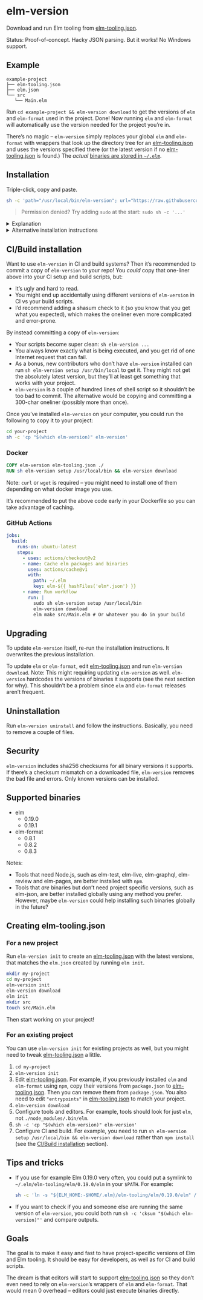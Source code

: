 # elm-version

Download and run Elm tooling from [elm-tooling.json].

Status: Proof-of-concept. Hacky JSON parsing. But it works! No Windows support.

## Example

```
example-project
├── elm-tooling.json
├── elm.json
└── src
   └── Main.elm
```

Run `cd example-project && elm-version download` to get the versions of `elm` and `elm-format` used in the project. Done! Now running `elm` and `elm-format` will automatically use the version needed for the project you’re in.

There’s no magic – `elm-version` simply replaces your global `elm` and `elm-format` with wrappers that look up the directory tree for an [elm-tooling.json] and uses the versions specified there (or the latest version if no [elm-tooling.json] is found.) The _actual_ [binaries are stored in `~/.elm`][binaries].

## Installation

Triple-click, copy and paste.

```sh
sh -c 'path="/usr/local/bin/elm-version"; url="https://raw.githubusercontent.com/lydell/elm-version/master/elm-version"; if command -v curl > /dev/null; then curl -#fLo "$path" "$url"; else wget -nv -O "$path" "$url"; fi && chmod +x "$path" && elm-version setup "$(dirname "$path")"'
```

> Permission denied? Try adding `sudo` at the start: `sudo sh -c '...'`

<details>
<summary>Explanation</summary>

- `sh -c '...'`: Execute `...` in the `sh` shell. Why? Copy-paste compatibility with most shells and it’s easy to add `sudo` if needed.
- `path="/usr/local/bin/elm-version"`: Set the variable `path` to where to install `elm-version`.
- `url="https://raw.githubusercontent.com/lydell/elm-version/v1.0.0/elm-version"`: Set the variable `url` to where to download `elm-version` from. Visit this URL first if you want to see what the code looks like before running it.
- `if command -v curl > /dev/null; then curl -#fLo "$path" "$url"; else wget -nv -O "$path" "$url"; fi`: Download `elm-version` from `url` to `path` using `curl` if available and `wget` otherwise.
- `chmod +x "$path"`: Make the downloaded `elm-version` executable.
- `elm-version setup "$(dirname "$path")"`: Create wrappers for `elm` and `elm-format`, in the same directory as `elm-version`.

</details>

<details>
<summary>Alternative installation instructions</summary>

1. Download the `elm-version` shell script from this repo.
2. Make it executable.
3. Put it in your `$PATH`.
4. Run `elm-version setup SOME_DIR_IN_PATH` to create wrappers for `elm` and `elm-format`.

</details>

## CI/Build installation

Want to use `elm-version` in CI and build systems? Then it’s recommended to commit a copy of `elm-version` to your repo! You _could_ copy that one-liner above into your CI setup and build scripts, but:

- It’s ugly and hard to read.
- You might end up accidentally using different versions of `elm-version` in CI vs your build scripts.
- I’d recommend adding a shasum check to it (so you know that you get what you expected), which makes the oneliner even more complicated and error-prone.

By instead committing a copy of `elm-version`:

- Your scripts become super clean: `sh elm-version ...`
- You always know exactly what is being executed, and you get rid of one Internet request that can fail.
- As a bonus, new contributors who don’t have `elm-version` installed can run `sh elm-version setup /usr/bin/local` to get it. They might not get the absolutely latest version, but they’ll at least get something that works with your project.
- `elm-version` is a couple of hundred lines of shell script so it shouldn’t be too bad to commit. The alternative would be copying and committing a 300-char oneliner (possibly more than once).

Once you’ve installed `elm-version` on your computer, you could run the following to copy it to your project:

```sh
cd your-project
sh -c 'cp "$(which elm-version)" elm-version'
```

### Docker

```Dockerfile
COPY elm-version elm-tooling.json ./
RUN sh elm-version setup /usr/local/bin && elm-version download
```

Note: `curl` or `wget` is required – you might need to install one of them depending on what docker image you use.

It’s recommended to put the above code early in your Dockerfile so you can take advantage of caching.

### GitHub Actions

```yaml
jobs:
  build:
    runs-on: ubuntu-latest
    steps:
      - uses: actions/checkout@v2
      - name: Cache elm packages and binaries
        uses: actions/cache@v1
        with:
          path: ~/.elm
          key: elm-${{ hashFiles('elm*.json') }}
      - name: Run workflow
        run: |
          sudo sh elm-version setup /usr/local/bin
          elm-version download
          elm make src/Main.elm # Or whatever you do in your build
```

## Upgrading

To update `elm-version` itself, re-run the installation instructions. It overwrites the previous installation.

To update `elm` or `elm-format`, edit [elm-tooling.json] and run `elm-version download`. Note: This might requiring updating `elm-version` as well. `elm-version` hardcodes the versions of binaries it supports (see the next section for why). This shouldn’t be a problem since `elm` and `elm-format` releases aren’t frequent.

## Uninstallation

Run `elm-version uninstall` and follow the instructions. Basically, you need to remove a couple of files.

## Security

`elm-version` includes sha256 checksums for all binary versions it supports. If there’s a checksum mismatch on a downloaded file, `elm-version` removes the bad file and errors. Only known versions can be installed.

## Supported binaries

- elm
  - 0.19.0
  - 0.19.1
- elm-format
  - 0.8.1
  - 0.8.2
  - 0.8.3

Notes:

- Tools that need Node.js, such as elm-test, elm-live, elm-graphql, elm-review and elm-pages, are better installed with `npm`.
- Tools that _are_ binaries but don’t need project specific versions, such as elm-json, are better installed globally using any method you prefer. However, maybe `elm-version` could help installing such binaries globally in the future?

## Creating elm-tooling.json

### For a new project

Run `elm-version init` to create an [elm-tooling.json] with the latest versions, that matches the `elm.json` created by running `elm init`.

```sh
mkdir my-project
cd my-project
elm-version init
elm-version download
elm init
mkdir src
touch src/Main.elm
```

Then start working on your project!

### For an existing project

You can use `elm-version init` for existing projects as well, but you might need to tweak [elm-tooling.json] a little.

1. `cd my-project`
2. `elm-version init`
3. Edit [elm-tooling.json]. For example, if you previously installed `elm` and `elm-format` using `npm`, copy their versions from `package.json` to [elm-tooling.json]. Then you can remove them from `package.json`. You also need to edit `"entrypoints"` in [elm-tooling.json] to match your project.
4. `elm-version download`
5. Configure tools and editors. For example, tools should look for just `elm`, not `./node_modules/.bin/elm`.
6. `sh -c 'cp "$(which elm-version)" elm-version'`
7. Configure CI and build. For example, you need to run `sh elm-version setup /usr/local/bin && elm-version download` rather than `npm install` (see the [CI/Build installation](#cibuild-installation) section).

## Tips and tricks

- If you use for example Elm 0.19.0 very often, you could put a symlink to `~/.elm/elm-tooling/elm/0.19.0/elm` in your `$PATH`. For example:

  ```sh
  sh -c 'ln -s "${ELM_HOME:-$HOME/.elm}/elm-tooling/elm/0.19.0/elm" /usr/local/bin/elm0.19.0'
  ```

- If you want to check if you and someone else are running the same version of `elm-version`, you could both run `sh -c 'cksum "$(which elm-version)"'` and compare outputs.

## Goals

The goal is to make it easy and fast to have project-specific versions of Elm and Elm tooling. It should be easy for developers, as well as for CI and build scripts.

The dream is that editors will start to support [elm-tooling.json] so they don’t even need to rely on `elm-version`’s wrappers of `elm` and `elm-format`. That would mean 0 overhead – editors could just execute binaries directly.

[binaries]: https://github.com/lydell/elm-tooling.json#binaries
[elm-tooling.json]: https://github.com/lydell/elm-tooling.json

